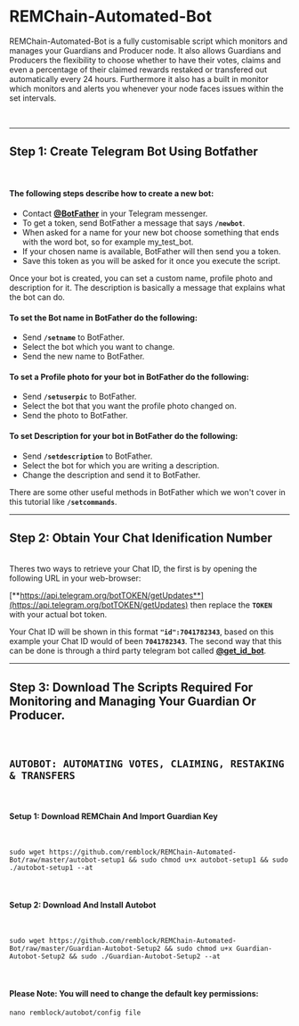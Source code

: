 # REMChain-Automated-Bot

REMChain-Automated-Bot is a fully customisable script which monitors and manages your Guardians and Producer node. It also allows Guardians and Producers the flexibility to choose whether to have their votes, claims and even a percentage of their claimed rewards restaked or transfered out automatically every 24 hours. Furthermore it also has a built in monitor which monitors and alerts you whenever your node faces issues within the set intervals.

<br>

***

## Step 1: Create Telegram Bot Using Botfather
<br>

#### The following steps describe how to create a new bot:

* Contact [**@BotFather**](https://telegram.me/BotFather) in your Telegram messenger.
* To get a token, send BotFather a message that says **`/newbot`**.
* When asked for a name for your new bot choose something that ends with the word bot, so for example my_test_bot.
* If your chosen name is available, BotFather will then send you a token.
* Save this token as you will be asked for it once you execute the script.

Once your bot is created, you can set a custom name, profile photo and description for it. The description is basically a message that explains what the bot can do.

#### To set the Bot name in BotFather do the following:

* Send **`/setname`** to BotFather.
* Select the bot which you want to change.
* Send the new name to BotFather.

#### To set a Profile photo for your bot in BotFather do the following:

* Send **`/setuserpic`** to BotFather.
* Select the bot that you want the profile photo changed on.
* Send the photo to BotFather.

#### To set Description for your bot in BotFather do the following:

* Send **`/setdescription`** to BotFather.
* Select the bot for which you are writing a description.
* Change the description and send it to BotFather.

There are some other useful methods in BotFather which we won't cover in this tutorial like **`/setcommands`**.
<br>

***

## Step 2: Obtain Your Chat Idenification Number
<br>
Theres two ways to retrieve your Chat ID, the first is by opening the following URL in your web-browser: 

[**https://api.telegram.org/botTOKEN/getUpdates**](https://api.telegram.org/botTOKEN/getUpdates) then replace the **`TOKEN`** with your actual bot token.

Your Chat ID will be shown in this format **`"id":7041782343`**, based on this example your Chat ID would of been **`7041782343`**. The second way that this can be done is through a third party telegram bot called [**@get_id_bot**](https://telegram.me/get_id_bot).
<br>

***

## Step 3: Download The Scripts Required For Monitoring and Managing Your Guardian Or Producer.

<br>

## `AUTOBOT: AUTOMATING VOTES, CLAIMING, RESTAKING & TRANSFERS`

<br>

#### Setup 1: Download REMChain And Import Guardian Key

<br>

```
sudo wget https://github.com/remblock/REMChain-Automated-Bot/raw/master/autobot-setup1 && sudo chmod u+x autobot-setup1 && sudo ./autobot-setup1 --at
```
<br>
  
#### Setup 2: Download And Install Autobot

<br>

```
sudo wget https://github.com/remblock/REMChain-Automated-Bot/raw/master/Guardian-Autobot-Setup2 && sudo chmod u+x Guardian-Autobot-Setup2 && sudo ./Guardian-Autobot-Setup2 --at
```

<br>

#### Please Note: You will need to change the default key permissions:

```
nano remblock/autobot/config file
```
